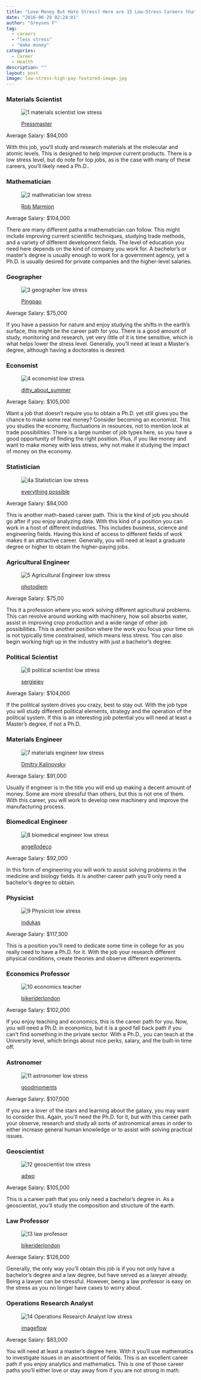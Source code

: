 ```yaml
---
title: "Love Money But Hate Stress? Here are 15 Low-Stress Careers that Pay Over 70k"
date: "2016-06-29 02:24:01"
author: "Greyson F"
tag:
  - careers
  - "less stress"
  - "make money"
categories:
  - Career
  - Health
description: ""
layout: post
image: low-stress-high-pay-featured-image.jpg
---
```


### Materials Scientist

<figure aria-describedby="caption-attachment-3704" class="wp-caption alignnone" id="attachment_3704" style="width: 700px">

![1 materials scientist low stress](/posts/1-materials-scientist.jpg)<figcaption class="wp-caption-text" id="caption-attachment-3704">[Pressmaster](http://www.shutterstock.com/pic-404537242/stock-photo-laboratory-studies.html)</figcaption></figure>

Average Salary: $94,000

With this job, you’ll study and research materials at the molecular and atomic levels. This is designed to help improve current products. There is a low stress level, but do note for top jobs, as is the case with many of these careers, you’ll likely need a Ph.D..

### Mathematician

<figure aria-describedby="caption-attachment-3705" class="wp-caption alignnone" id="attachment_3705" style="width: 700px">

![2 mathmatician low stress](/posts/2-mathmatician.jpg)<figcaption class="wp-caption-text" id="caption-attachment-3705">[Rob Marmion](http://www.shutterstock.com/pic-101698588/stock-photo-math-teacher-doing-a-math-problem-with-black-marker.html)</figcaption></figure>

Average Salary: $104,000

There are many different paths a mathematician can follow. This might include improving current scientific techniques, studying trade methods, and a variety of different development fields. The level of education you need here depends on the kind of company you work for. A bachelor’s or master’s degree is usually enough to work for a government agency, yet a Ph.D. is usually desired for private companies and the higher-level salaries.

### Geographer

<figure aria-describedby="caption-attachment-3706" class="wp-caption alignnone" id="attachment_3706" style="width: 700px">

![3 geographer low stress](/posts/3-geographer.jpg)<figcaption class="wp-caption-text" id="caption-attachment-3706">[Pingpao](http://www.shutterstock.com/pic-286820741/stock-photo-travel-concept-with-several-pushpins-on-map-color-filter-effect.html)</figcaption></figure>

Average Salary: $75,000

If you have a passion for nature and enjoy studying the shifts in the earth’s surface, this might be the career path for you. There is a good amount of study, monitoring and research, yet very little of it is time sensitive, which is what helps lower the stress level. Generally, you’ll need at least a Master’s degree, although having a doctorates is desired.

### Economist

<figure aria-describedby="caption-attachment-3707" class="wp-caption alignnone" id="attachment_3707" style="width: 700px">

![4 economist low stress](/posts/4-economist.jpg)<figcaption class="wp-caption-text" id="caption-attachment-3707">[ditty_about_summer](http://www.shutterstock.com/pic-395977438/stock-photo-teamwork-business-meeting-team-working-on-financial-plan.html)</figcaption></figure>

Average Salary: $105,000

Want a job that doesn’t require you to obtain a Ph.D. yet still gives you the chance to make some real money? Consider becoming an economist. This you studies the economy, fluctuations in resources, not to mention look at trade possibilities. There is a large number of job types here, so you have a good opportunity of finding the right position. Plus, if you like money and want to make money with less stress, why not make it studying the impact of money on the economy.

### Statistician

<figure aria-describedby="caption-attachment-3708" class="wp-caption alignnone" id="attachment_3708" style="width: 700px">

![4a Statistician low stress](/posts/4a-Statistician-low-stress.jpg)<figcaption class="wp-caption-text" id="caption-attachment-3708">[everything possible](http://www.shutterstock.com/pic-387235312/stock-photo-businessman-working-with-digital-tablet-computer-and-smart-phone-and-laptop-computer-with-digital.html)</figcaption></figure>

Average Salary: $84,000

This is another math-based career path. This is the kind of job you should go after if you enjoy analyzing data. With this kind of a position you can work in a host of different industries. This includes business, science and engineering fields. Having this kind of access to different fields of work makes it an attractive career. Generally, you will need at least a graduate degree or higher to obtain the higher-paying jobs.

### Agricultural Engineer

<figure aria-describedby="caption-attachment-3709" class="wp-caption alignnone" id="attachment_3709" style="width: 700px">

![5 Agricultural Engineer low stress](/posts/5-Agricultural-Engineer-low-stress.jpg)<figcaption class="wp-caption-text" id="caption-attachment-3709">[photodiem](http://www.shutterstock.com/pic-258345155/stock-photo-junior-agricultural-scientists-researching-plants-and-diseases-in-a-greenhouse-with-cucumbers.html)</figcaption></figure>

Average Salary: $75,00

This it a profession where you work solving different agricultural problems. This can revolve around working with machinery, how soil absorbs water, assist in improving crop production and a wide range of other job possibilities. This is another position where the work you focus your time on is not typically time constrained, which means less stress. You can also begin working high up in the industry with just a bachelor’s degree.

### Political Scientist

<figure aria-describedby="caption-attachment-3710" class="wp-caption alignnone" id="attachment_3710" style="width: 700px">

![6 political scientist low stress](/posts/6-political-scientist-low-stress.jpg)<figcaption class="wp-caption-text" id="caption-attachment-3710">[sergieiev](http://www.shutterstock.com/pic-86659492/stock-photo-magnifying-glass-is-on-the-news-text.html)</figcaption></figure>

Average Salary: $104,000

If the political system drives you crazy, best to stay out. With the job type you will study different political elements, strategy and the operation of the political system. If this is an interesting job potential you will need at least a Master’s degree, if not a Ph.D.

### Materials Engineer

<figure aria-describedby="caption-attachment-3711" class="wp-caption alignnone" id="attachment_3711" style="width: 700px">

![7 materials engineer low stress](/posts/7-materials-engineer.jpg)<figcaption class="wp-caption-text" id="caption-attachment-3711">[Dmitry Kalinovsky](http://www.shutterstock.com/pic-344426855/stock-photo-pharmaceutical-scientific-female-researcher-in-protective-uniform-working-with-dissolution-tester.html)</figcaption></figure>

Average Salary: $91,000

Usually if engineer is in the title you will end up making a decent amount of money. Some are more stressful than others, but this is not one of them. With this career, you will work to develop new machinery and improve the manufacturing process.

### Biomedical Engineer

<figure aria-describedby="caption-attachment-3712" class="wp-caption alignnone" id="attachment_3712" style="width: 700px">

![8 biomedical engineer low stress](/posts/8-biomedical-engineer-low-stress.jpg)<figcaption class="wp-caption-text" id="caption-attachment-3712">[angellodeco](http://www.shutterstock.com/pic-435001489/stock-photo-researcher-working-in-a-biotechnology-lab-biochemical-engineer-working-with-microplate-in-a.html)</figcaption></figure>

Average Salary: $92,000

In this form of engineering you will work to assist solving problems in the medicine and biology fields. It is another career path you’ll only need a bachelor’s degree to obtain.

### Physicist

<figure aria-describedby="caption-attachment-3713" class="wp-caption alignnone" id="attachment_3713" style="width: 700px">

![9 Physicist low stress](/posts/9-Physicist-low-stress.jpg)<figcaption class="wp-caption-text" id="caption-attachment-3713">[indukas](http://www.shutterstock.com/pic-227434291/stock-photo-scientists-working-with-laser-deposition-chamber.html)</figcaption></figure>

Average Salary: $117,300

This is a position you’ll need to dedicate some time in college for as you really need to have a Ph.D. for it. With the job your research different physical conditions, create theories and observe different experiments.

### Economics Professor

<figure aria-describedby="caption-attachment-3714" class="wp-caption alignnone" id="attachment_3714" style="width: 700px">

![10 economics teacher](/posts/10-economics-teacher.jpg)<figcaption class="wp-caption-text" id="caption-attachment-3714">[bikeriderlondon](http://www.shutterstock.com/pic-150215990/stock-photo-professor-pointing-at-college-student-with-hands-raised-in-classroom.html)</figcaption></figure>

Average Salary: $102,000

If you enjoy teaching and economics, this is the career path for you. Now, you will need a Ph.D. in economics, but it is a good fall back path if you can’t find something in the private sector. With a Ph.D., you can teach at the University level, which brings about nice perks, salary, and the built-in time off.

### Astronomer

<figure aria-describedby="caption-attachment-3715" class="wp-caption alignnone" id="attachment_3715" style="width: 700px">

![11 astronomer low stress](/posts/11-astronomer-low-stress.jpg)<figcaption class="wp-caption-text" id="caption-attachment-3715">[goodmoments](http://www.shutterstock.com/pic-410926780/stock-photo-young-smiling-woman-looking-skyward-through-astronomical-telescope-beautiful-girl-looking-through.html)

</figcaption></figure>

Average Salary: $107,000

If you are a lover of the stars and learning about the galaxy, you may want to consider this. Again, you’ll need the Ph.D. for it, but with this career path your observe, research and study all sorts of astronomical areas in order to either increase general human knowledge or to assist with solving practical issues.

### Geoscientist

<figure aria-describedby="caption-attachment-3716" class="wp-caption alignnone" id="attachment_3716" style="width: 700px">

![12 geoscientist low stress](/posts/12-geoscientist-low-stress.jpg)<figcaption class="wp-caption-text" id="caption-attachment-3716">[adwo](http://www.shutterstock.com/pic-369361106/stock-photo-geologist-examining-a-banded-iron-formation-pilbara-australia.html)</figcaption></figure>

Average Salary: $105,000

This is a career path that you only need a bachelor’s degree in. As a geoscientist, you’ll study the composition and structure of the earth.

### Law Professor

<figure aria-describedby="caption-attachment-3717" class="wp-caption alignnone" id="attachment_3717" style="width: 700px">

![13 law professor](/posts/13-law-professor.jpg)<figcaption class="wp-caption-text" id="caption-attachment-3717">[bikeriderlondon](http://www.shutterstock.com/pic-120907177/stock-photo-mature-teacher-explaining-lesson-in-classroom.html)</figcaption></figure>

Average Salary: $126,000

Generally, the only way you’ll obtain this job is if you not only have a bachelor’s degree and a law degree, but have served as a lawyer already. Being a lawyer can be stressful. However, being a law professor is easy on the stress as you no longer have cases to worry about.

### Operations Research Analyst

<figure aria-describedby="caption-attachment-3718" class="wp-caption alignnone" id="attachment_3718" style="width: 700px">

![14 Operations Research Analyst low stress](/posts/14-Operations-Research-Analyst-low-stress.jpg)<figcaption class="wp-caption-text" id="caption-attachment-3718">[imageflow](http://www.shutterstock.com/pic-300431846/stock-photo-close-up-of-the-businessman-who-points-out-the-growing-arrow-which-symbolises-the-concept-of-the.html)</figcaption></figure>

Average Salary: $83,000

You will need at least a master’s degree here. With it you’ll use mathematics to investigate issues in an assortment of fields. This is an excellent career path if you enjoy analytics and mathematics. This is one of those career paths you’ll either love or stay away from if you are not strong in math.
